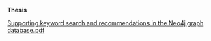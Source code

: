 **Thesis**

[Supporting keyword search and recommendations in the Neo4j graph database.pdf](https://github.com/mitrogiannischrysanthos/neo4jKeywordSearch/files/6764414/Supporting.keyword.search.and.recommendations.in.the.Neo4j.graph.database.pdf)
